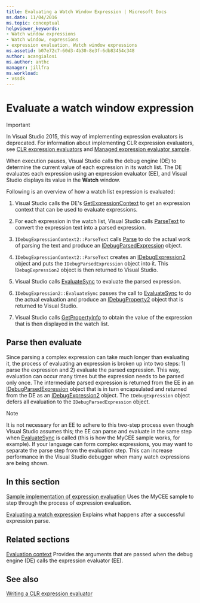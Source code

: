 ```yaml
---
title: Evaluating a Watch Window Expression | Microsoft Docs
ms.date: 11/04/2016
ms.topic: conceptual
helpviewer_keywords:
- Watch window expressions
- Watch window, expressions
- expression evaluation, Watch window expressions
ms.assetid: b07e72c7-60d3-4b30-8e3f-6db83454c348
author: acangialosi
ms.author: anthc
manager: jillfra
ms.workload:
- vssdk
---
```

# Evaluate a watch window expression
> [!IMPORTANT]
> In Visual Studio 2015, this way of implementing expression evaluators is deprecated. For information about implementing CLR expression evaluators, see [CLR expression evaluators](https://github.com/Microsoft/ConcordExtensibilitySamples/wiki/CLR-Expression-Evaluators) and [Managed expression evaluator sample](https://github.com/Microsoft/ConcordExtensibilitySamples/wiki/Managed-Expression-Evaluator-Sample).

 When execution pauses, Visual Studio calls the debug engine (DE) to determine the current value of each expression in its watch list. The DE evaluates each expression using an expression evaluator (EE), and Visual Studio displays its value in the **Watch** window.

 Following is an overview of how a watch list expression is evaluated:

1. Visual Studio calls the DE's [GetExpressionContext](../../extensibility/debugger/reference/idebugstackframe2-getexpressioncontext.md) to get an expression context that can be used to evaluate expressions.

2. For each expression in the watch list, Visual Studio calls [ParseText](../../extensibility/debugger/reference/idebugexpressioncontext2-parsetext.md) to convert the expression text into a parsed expression.

3. `IDebugExpressionContext2::ParseText` calls [Parse](../../extensibility/debugger/reference/idebugexpressionevaluator-parse.md) to do the actual work of parsing the text and produce an [IDebugParsedExpression](../../extensibility/debugger/reference/idebugparsedexpression.md) object.

4. `IDebugExpressionContext2::ParseText` creates an [IDebugExpression2](../../extensibility/debugger/reference/idebugexpression2.md) object and puts the `IDebugParsedExpression` object into it. This I`DebugExpression2` object is then returned to Visual Studio.

5. Visual Studio calls [EvaluateSync](../../extensibility/debugger/reference/idebugexpression2-evaluatesync.md) to evaluate the parsed expression.

6. `IDebugExpression2::EvaluateSync` passes the call to [EvaluateSync](../../extensibility/debugger/reference/idebugparsedexpression-evaluatesync.md) to do the actual evaluation and produce an [IDebugProperty2](../../extensibility/debugger/reference/idebugproperty2.md) object that is returned to Visual Studio.

7. Visual Studio calls [GetPropertyInfo](../../extensibility/debugger/reference/idebugproperty2-getpropertyinfo.md) to obtain the value of the expression that is then displayed in the watch list.

## Parse then evaluate
 Since parsing a complex expression can take much longer than evaluating it, the process of evaluating an expression is broken up into two steps: 1) parse the expression and 2) evaluate the parsed expression. This way, evaluation can occur many times but the expression needs to be parsed only once. The intermediate parsed expression is returned from the EE in an [IDebugParsedExpression](../../extensibility/debugger/reference/idebugparsedexpression.md) object that is in turn encapsulated and returned from the DE as an [IDebugExpression2](../../extensibility/debugger/reference/idebugexpression2.md) object. The `IDebugExpression` object defers all evaluation to the `IDebugParsedExpression` object.

> [!NOTE]
> It is not necessary for an EE to adhere to this two-step process even though Visual Studio assumes this; the EE can parse and evaluate in the same step when [EvaluateSync](../../extensibility/debugger/reference/idebugparsedexpression-evaluatesync.md) is called (this is how the MyCEE sample works, for example). If your language can form complex expressions, you may want to separate the parse step from the evaluation step. This can increase performance in the Visual Studio debugger when many watch expressions are being shown.

## In this section
 [Sample implementation of expression evaluation](../../extensibility/debugger/sample-implementation-of-expression-evaluation.md)
 Uses the MyCEE sample to step through the process of expression evaluation.

 [Evaluating a watch expression](../../extensibility/debugger/evaluating-a-watch-expression.md)
 Explains what happens after a successful expression parse.

## Related sections
 [Evaluation context](../../extensibility/debugger/evaluation-context.md)
 Provides the arguments that are passed when the debug engine (DE) calls the expression evaluator (EE).

## See also
 [Writing a CLR expression evaluator](../../extensibility/debugger/writing-a-common-language-runtime-expression-evaluator.md)
